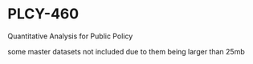 # PLCY-460
Quantitative Analysis for Public Policy

some master datasets not included due to them being larger than 25mb
